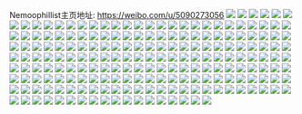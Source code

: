 Nemoophillist主页地址: https://weibo.com/u/5090273056 
![](https://wx4.sinaimg.cn/mw2000/005yugykly1h96ngbo063j32c03407wj.jpg) 
![](https://wx4.sinaimg.cn/mw2000/005yugykly1h96ng4cls6j31qb2dshdt.jpg) 
![](https://wx4.sinaimg.cn/mw2000/005yugykly1h96ng6xt1aj320y27qb2a.jpg) 
![](https://wx4.sinaimg.cn/mw2000/005yugykly1h96ngm3bc6j32c0340u10.jpg) 
![](https://wx4.sinaimg.cn/mw2000/005yugykly1h96ngsoppaj32c0340kjn.jpg) 
![](https://wx4.sinaimg.cn/mw2000/005yugykly1h96ngejzvoj32c02c0qv6.jpg) 
![](https://wx4.sinaimg.cn/mw2000/005yugykly1h96nh05o3ij32c03407wk.jpg) 
![](https://wx4.sinaimg.cn/mw2000/005yugykly1h96ng0b1s3j32c0340npi.jpg) 
![](https://wx4.sinaimg.cn/mw2000/005yugykly1h93urdbpgxj31481hnqhq.jpg) 
![](https://wx4.sinaimg.cn/mw2000/005yugykgy1h8z8x0mp5cj30v91hetkj.jpg) 
![](https://wx4.sinaimg.cn/mw2000/005yugykgy1h8z8wzmwj5j32c0340b2e.jpg) 
![](https://wx4.sinaimg.cn/mw2000/005yugykgy1h8v7loprarj335s35su10.jpg) 
![](https://wx4.sinaimg.cn/mw2000/005yugykgy1h8v7m4iptwj31sg2dsb2b.jpg) 
![](https://wx4.sinaimg.cn/mw2000/005yugykgy1h8v7mdtvi7j31sg2dshdt.jpg) 
![](https://wx4.sinaimg.cn/mw2000/005yugykgy1h8v7nfywj4j335s35su12.jpg) 
![](https://wx4.sinaimg.cn/mw2000/005yugykgy1h8v7kt5f7zj33402c04qs.jpg) 
![](https://wx4.sinaimg.cn/mw2000/005yugykgy1h8v7ofp2ywj33402c0b2b.jpg) 
![](https://wx4.sinaimg.cn/mw2000/005yugykgy1h8v7p7cacmj32c03401l2.jpg) 
![](https://wx4.sinaimg.cn/mw2000/005yugykgy1h8u2d3zxzbj32c0340npg.jpg) 
![](https://wx4.sinaimg.cn/mw2000/005yugykgy1h8u2eo7zelj335s35sx6t.jpg) 
![](https://wx4.sinaimg.cn/mw2000/005yugykgy1h8u2dut2xfj335s35sqvc.jpg) 
![](https://wx4.sinaimg.cn/mw2000/005yugykgy1h8u2g5xl1pj30v91vou0x.jpg) 
![](https://wx4.sinaimg.cn/mw2000/005yugykgy1h8u2ftc3rej32c0340hdv.jpg) 
![](https://wx4.sinaimg.cn/mw2000/005yugykgy1h8u2etw79mj31sg2ds4qp.jpg) 
![](https://wx4.sinaimg.cn/mw2000/005yugykgy1h8u2glygo8j32c03401l0.jpg) 
![](https://wx4.sinaimg.cn/mw2000/005yugykgy1h8u2fa7czuj32c0340e83.jpg) 
![](https://wx4.sinaimg.cn/mw2000/005yugykgy1h8u2h1c5auj33402c04qs.jpg) 
![](https://wx4.sinaimg.cn/mw2000/005yugykgy1h8u27cyehcj335s35snpj.jpg) 
![](https://wx4.sinaimg.cn/mw2000/005yugykly1h8rqagdgaaj31sg2dsqv5.jpg) 
![](https://wx4.sinaimg.cn/mw2000/005yugykly1h8rqahu8g1j31sg2dsu0x.jpg) 
![](https://wx4.sinaimg.cn/mw2000/005yugykly1h8rqaexc6cj31sg2dsqv5.jpg) 
![](https://wx4.sinaimg.cn/mw2000/005yugykly1h8rqa7dhctj31sg2dsnpd.jpg) 
![](https://wx4.sinaimg.cn/mw2000/005yugykly1h8rqa5gzh5j31sg2dse81.jpg) 
![](https://wx4.sinaimg.cn/mw2000/005yugykly1h8rqabtr9jj31sg2dshdt.jpg) 
![](https://wx4.sinaimg.cn/mw2000/005yugykly1h8rqadahkjj31sg2dshdt.jpg) 
![](https://wx4.sinaimg.cn/mw2000/005yugykly1h8rqaahg2qj31sg2dsnpd.jpg) 
![](https://wx4.sinaimg.cn/mw2000/005yugykly1h8rqa90yokj31sg2dskjl.jpg) 
![](https://wx4.sinaimg.cn/mw2000/005yugykly1h8qz8vrvtkj32761iwnpe.jpg) 
![](https://wx4.sinaimg.cn/mw2000/005yugykly1h8qz9fypn6j32c0340e84.jpg) 
![](https://wx4.sinaimg.cn/mw2000/005yugykly1h8qiimjre7j32c0340e87.jpg) 
![](https://wx4.sinaimg.cn/mw2000/005yugykly1h8qiiq3tw6j32c0340e83.jpg) 
![](https://wx4.sinaimg.cn/mw2000/005yugykly1h8qijhqoqpj30v914qkjh.jpg) 
![](https://wx4.sinaimg.cn/mw2000/005yugykly1h8qikgtfj9j32c03404qq.jpg) 
![](https://wx4.sinaimg.cn/mw2000/005yugykgy1h8nff8pmxjj32c0340b2a.jpg) 
![](https://wx4.sinaimg.cn/mw2000/005yugykgy1h8nfaw6xolj32c0340kjn.jpg) 
![](https://wx4.sinaimg.cn/mw2000/005yugykgy1h8nfb2o243j329a35sx6q.jpg) 
![](https://wx4.sinaimg.cn/mw2000/005yugykgy1h8nfaqzxg5j329v35shdv.jpg) 
![](https://wx4.sinaimg.cn/mw2000/005yugykly1h8m7e22vnzj31sg2dse81.jpg) 
![](https://wx4.sinaimg.cn/mw2000/005yugykly1h8m7eph6gtj32c02c01ky.jpg) 
![](https://wx4.sinaimg.cn/mw2000/005yugykly1h8m7emvsn8j32c02c0u0y.jpg) 
![](https://wx4.sinaimg.cn/mw2000/005yugykly1h8m7g10xzdj32c0340u0y.jpg) 
![](https://wx4.sinaimg.cn/mw2000/005yugykly1h8m7hd5gdzj32c0340u10.jpg) 
![](https://wx4.sinaimg.cn/mw2000/005yugykly1h8iq8qmiwcj30sg0uz7iv.jpg) 
![](https://wx4.sinaimg.cn/mw2000/005yugykly1h8iq8o83tij30cf06sq3k.jpg) 
![](https://wx4.sinaimg.cn/mw2000/005yugykly1h8iq97dld4j30v90hadnq.jpg) 
![](https://wx4.sinaimg.cn/mw2000/005yugykly1h8hxtonn6jj30u00zdq7q.jpg) 
![](https://wx4.sinaimg.cn/mw2000/005yugykly1h8hsynox0bj31kw2t44qr.jpg) 
![](https://wx4.sinaimg.cn/mw2000/005yugykly1h8hsy1vyedj31sg2dsx6r.jpg) 
![](https://wx4.sinaimg.cn/mw2000/005yugykly1h8hsy2p4ayj30v9145q77.jpg) 
![](https://wx4.sinaimg.cn/mw2000/005yugykly1h8hsye19c4j32c0340x6u.jpg) 
![](https://wx4.sinaimg.cn/mw2000/005yugykly1h8hsxvkrs4j30lh0b6756.jpg) 
![](https://wx4.sinaimg.cn/mw2000/005yugykly1h8hsznggdnj30u00jj0y4.jpg) 
![](https://wx4.sinaimg.cn/mw2000/005yugykly1h8hsyew2w4j30xj16ndom.jpg) 
![](https://wx4.sinaimg.cn/mw2000/005yugykly1h8hsyg4bgxj32c02c0x6p.jpg) 
![](https://wx4.sinaimg.cn/mw2000/005yugykly1h8hszed6p9j30u012pjx2.jpg) 
![](https://wx4.sinaimg.cn/mw2000/005yugykly1h8doj5ia4pj31400u0nma.jpg) 
![](https://wx4.sinaimg.cn/mw2000/005yugykly1h8doj1ajqlj31400u04p0.jpg) 
![](https://wx4.sinaimg.cn/mw2000/005yugykly1h8dojelm1qj31400u0e3d.jpg) 
![](https://wx4.sinaimg.cn/mw2000/005yugykly1h8doj1q71cj30tl0u0489.jpg) 
![](https://wx4.sinaimg.cn/mw2000/005yugykly1h8doj9nl0bj31400u07qy.jpg) 
![](https://wx4.sinaimg.cn/mw2000/005yugykly1h8doj75po8j31400u0qi2.jpg) 
![](https://wx4.sinaimg.cn/mw2000/005yugykly1h8dojg9jjrj31400u0dud.jpg) 
![](https://wx4.sinaimg.cn/mw2000/005yugykly1h8dojc1nvij31400u0qts.jpg) 
![](https://wx4.sinaimg.cn/mw2000/005yugykly1h8doj32wu8j31400u0asj.jpg) 
![](https://wx4.sinaimg.cn/mw2000/005yugykgy1h8cl16bmskj30fm0rsgxs.jpg) 
![](https://wx4.sinaimg.cn/mw2000/005yugykgy1h8cl14r9wij32c02c01ky.jpg) 
![](https://wx4.sinaimg.cn/mw2000/005yugykgy1h8cl175n9ij31ho1honf9.jpg) 
![](https://wx4.sinaimg.cn/mw2000/005yugykgy1h8c55adkvyj31sg2dsqv5.jpg) 
![](https://wx4.sinaimg.cn/mw2000/005yugykgy1h8c55gmw4qj31sg2dsu0x.jpg) 
![](https://wx4.sinaimg.cn/mw2000/005yugykgy1h8c55mgnl8j31sg2dsu0x.jpg) 
![](https://wx4.sinaimg.cn/mw2000/005yugykgy1h8c55shnjoj31sg2dsqv5.jpg) 
![](https://wx4.sinaimg.cn/mw2000/005yugykgy1h8c566n4jmj31sg2dse81.jpg) 
![](https://wx4.sinaimg.cn/mw2000/005yugykgy1h8c55z84enj31sg2dsu0x.jpg) 
![](https://wx4.sinaimg.cn/mw2000/005yugykgy1h8c560do05j31sg2ds4qp.jpg) 
![](https://wx4.sinaimg.cn/mw2000/005yugykgy1h8c561m7t6j31sg2ds7wh.jpg) 
![](https://wx4.sinaimg.cn/mw2000/005yugykgy1h8c554srguj31sg2ds4qp.jpg) 
![](https://wx4.sinaimg.cn/mw2000/005yugykgy1h8c562zrq9j31sg2dse81.jpg) 
![](https://wx4.sinaimg.cn/mw2000/005yugykgy1h8c564uf3tj31sg2ds7wh.jpg) 
![](https://wx4.sinaimg.cn/mw2000/005yugykgy1h8brbxujwcj316w1zy4qp.jpg) 
![](https://wx4.sinaimg.cn/mw2000/005yugykgy1h8brbve8f0j31uw45vqv7.jpg) 
![](https://wx4.sinaimg.cn/mw2000/005yugykgy1h8bkegi5knj30u013yn5r.jpg) 
![](https://wx4.sinaimg.cn/mw2000/005yugykgy1h8bkefjgbjj30u013yafz.jpg) 
![](https://wx4.sinaimg.cn/mw2000/005yugykgy1h87dzzkpf6j30u013y44k.jpg) 
![](https://wx4.sinaimg.cn/mw2000/005yugykgy1h87e00lk1fj30u013y44l.jpg) 
![](https://wx4.sinaimg.cn/mw2000/005yugykgy1h87e01sbwdj30u013ygrf.jpg) 
![](https://wx4.sinaimg.cn/mw2000/005yugykgy1h87e0p3wzsj30u01szjwy.jpg) 
![](https://wx4.sinaimg.cn/mw2000/005yugykgy1h84u6x6lt9j31400u07fn.jpg) 
![](https://wx4.sinaimg.cn/mw2000/005yugykgy1h84u70t14wj31400u0jyt.jpg) 
![](https://wx4.sinaimg.cn/mw2000/005yugykgy1h84u721e3rj31400u0gwo.jpg) 
![](https://wx4.sinaimg.cn/mw2000/005yugykgy1h84u73isqhj31400u04d7.jpg) 
![](https://wx4.sinaimg.cn/mw2000/005yugykgy1h84uau43qjj31400u07dp.jpg) 
![](https://wx4.sinaimg.cn/mw2000/005yugykgy1h84njnixylj30sg1e37hd.jpg) 
![](https://wx4.sinaimg.cn/mw2000/005yugykgy1h84njopt8hj30sg2dcqk2.jpg) 
![](https://wx4.sinaimg.cn/mw2000/005yugykgy1h84njpdnk1j30sg16ogtt.jpg) 
![](https://wx4.sinaimg.cn/mw2000/005yugykgy1h84njpz1evj30sg16o7bp.jpg) 
![](https://wx4.sinaimg.cn/mw2000/005yugykgy1h84njqq504j31400u0dqt.jpg) 
![](https://wx4.sinaimg.cn/mw2000/005yugykgy1h84njlw30qj30v60hnabs.jpg) 
![](https://wx4.sinaimg.cn/mw2000/005yugykgy1h84njrbc46j31400u046c.jpg) 
![](https://wx4.sinaimg.cn/mw2000/005yugykgy1h84njujsuij30u0140q7w.jpg) 
![](https://wx4.sinaimg.cn/mw2000/005yugykgy1h84njuzncyj30u00u078d.jpg) 
![](https://wx4.sinaimg.cn/mw2000/005yugykgy1h83i5cyym9j30sg2dck7r.jpg) 
![](https://wx4.sinaimg.cn/mw2000/005yugykgy1h83i5bgda8j30sg1q8dol.jpg) 
![](https://wx4.sinaimg.cn/mw2000/005yugykgy1h83i56fza4j30sg16odv3.jpg) 
![](https://wx4.sinaimg.cn/mw2000/005yugykgy1h83i5979hcj30sg1gsk25.jpg) 
![](https://wx4.sinaimg.cn/mw2000/005yugykgy1h83i5dj5y2j30u00ujjvp.jpg) 
![](https://wx4.sinaimg.cn/mw2000/005yugykgy1h82en3r6cfj313y0u0do7.jpg) 
![](https://wx4.sinaimg.cn/mw2000/005yugykgy1h82en2s4b7j313y0u0ai5.jpg) 
![](https://wx4.sinaimg.cn/mw2000/005yugykgy1h82en4l051j31400u07ff.jpg) 
![](https://wx4.sinaimg.cn/mw2000/005yugykgy1h82en606zpj30u00u0gtj.jpg) 
![](https://wx4.sinaimg.cn/mw2000/005yugykgy1h82en7o1acj31400u01a3.jpg) 
![](https://wx4.sinaimg.cn/mw2000/005yugykgy1h7z3but3qtj317x0x014p.jpg) 
![](https://wx4.sinaimg.cn/mw2000/005yugykgy1h7z3c1uqd1j31sg2dsqv5.jpg) 
![](https://wx4.sinaimg.cn/mw2000/005yugykgy1h7z3cpyic6j31sg2dsqv5.jpg) 
![](https://wx4.sinaimg.cn/mw2000/005yugykgy1h7z3ch0ryuj30u0140grc.jpg) 
![](https://wx4.sinaimg.cn/mw2000/005yugykgy1h7z3bsbgqpj30v90i7q5p.jpg) 
![](https://wx4.sinaimg.cn/mw2000/005yugykgy1h7z3br0uwgj30u014046k.jpg) 
![](https://wx4.sinaimg.cn/mw2000/005yugykgy1h7z3cegw3yj31400u01kx.jpg) 
![](https://wx4.sinaimg.cn/mw2000/005yugykgy1h7z3cgdjkrj31400u0tmb.jpg) 
![](https://wx4.sinaimg.cn/mw2000/005yugykgy1h7z3c7bfqsj31400u01kx.jpg) 
![](https://wx4.sinaimg.cn/mw2000/005yugykgy1h7yol0y51hj30sg2a9k17.jpg) 
![](https://wx4.sinaimg.cn/mw2000/005yugykgy1h7yol1exq7j30ro13ljvn.jpg) 
![](https://wx4.sinaimg.cn/mw2000/005yugykgy1h7yol3ivj6j30u01szar1.jpg) 
![](https://wx4.sinaimg.cn/mw2000/005yugykgy1h7yol2fz18j31400u07c7.jpg) 
![](https://wx4.sinaimg.cn/mw2000/005yugykgy1h7yokskjllj30ve0u0n34.jpg) 
![](https://wx4.sinaimg.cn/mw2000/005yugykgy1h7yolcwkmfj30u01szdl8.jpg) 
![](https://wx4.sinaimg.cn/mw2000/005yugykgy1h7y9vigf7dj31aa0octd1.jpg) 
![](https://wx4.sinaimg.cn/mw2000/005yugykgy1h7y9vj7vzmj31jb0u0dmc.jpg) 
![](https://wx4.sinaimg.cn/mw2000/005yugykgy1h7y9vjr3afj31oj0u0td2.jpg) 
![](https://wx4.sinaimg.cn/mw2000/005yugykgy1h7y9vkbx07j31kf0u0gqd.jpg) 
![](https://wx4.sinaimg.cn/mw2000/005yugykgy1h7y9vkq63gj311l0muabj.jpg) 
![](https://wx4.sinaimg.cn/mw2000/005yugykgy1h7y9vhsr7fj30tt0hxju3.jpg) 
![](https://wx4.sinaimg.cn/mw2000/005yugykgy1h7ul3qd7q7j30u012ewi8.jpg) 
![](https://wx4.sinaimg.cn/mw2000/005yugykgy1h7ul3sa5hyj30u014079q.jpg) 
![](https://wx4.sinaimg.cn/mw2000/005yugykgy1h7ul3oc5zij30u014043u.jpg) 
![](https://wx4.sinaimg.cn/mw2000/005yugykgy1h7ul3p54xuj30u0140agf.jpg) 
![](https://wx4.sinaimg.cn/mw2000/005yugykgy1h7ul3pu6anj30u00updld.jpg) 
![](https://wx4.sinaimg.cn/mw2000/005yugykgy1h7ul3tcrycj30u0140tf8.jpg) 
![](https://wx4.sinaimg.cn/mw2000/005yugykgy1h7ul3u0eatj30ny0s8ju1.jpg) 
![](https://wx4.sinaimg.cn/mw2000/005yugykgy1h7ul4vk85lj30u0140448.jpg) 
![](https://wx4.sinaimg.cn/mw2000/005yugykgy1h7ul4wxxh0j30u016kah0.jpg) 
![](https://wx4.sinaimg.cn/mw2000/005yugykgy1h7ul4uvxmwj30tz0yyjve.jpg) 
![](https://wx4.sinaimg.cn/mw2000/005yugykgy1h7t1it7uvlj30u013ywob.jpg) 
![](https://wx4.sinaimg.cn/mw2000/005yugykgy1h7ser9x2tpj30u01f0qfr.jpg) 
![](https://wx4.sinaimg.cn/mw2000/005yugykgy1h7serdyk7ij30u01f0n85.jpg) 
![](https://wx4.sinaimg.cn/mw2000/005yugykgy1h7sernf5r0j30u01f0ajl.jpg) 
![](https://wx4.sinaimg.cn/mw2000/005yugykgy1h7serb7gfrj30u026g4fr.jpg) 
![](https://wx4.sinaimg.cn/mw2000/005yugykgy1h7sergkh0pj30u013yqcg.jpg) 
![](https://wx4.sinaimg.cn/mw2000/005yugykgy1h7serd0xmlj31hc0u0avu.jpg) 
![](https://wx4.sinaimg.cn/mw2000/005yugykgy1h7serfga3vj30u01hch5l.jpg) 
![](https://wx4.sinaimg.cn/mw2000/005yugykgy1h7seromxf2j30u01hcdxu.jpg) 
![](https://wx4.sinaimg.cn/mw2000/005yugykgy1h7ser8y7opj31hc0u0tqv.jpg) 
![](https://wx4.sinaimg.cn/mw2000/005yugykgy1h7scnjvc3cj31hc0u0ndo.jpg) 
![](https://wx4.sinaimg.cn/mw2000/005yugykgy1h7scnq4yocj31hc0u0k7u.jpg) 
![](https://wx4.sinaimg.cn/mw2000/005yugykgy1h7scntpe6sj31hc0u0qjv.jpg) 
![](https://wx4.sinaimg.cn/mw2000/005yugykgy1h7scnvw0kpj31hc0u0qjt.jpg) 
![](https://wx4.sinaimg.cn/mw2000/005yugykgy1h7seqbmt61j31hc0u0qiv.jpg) 
![](https://wx4.sinaimg.cn/mw2000/005yugykgy1h7seq9ngtyj31hc0u04f4.jpg) 
![](https://wx4.sinaimg.cn/mw2000/005yugykly1h7ro223jkvj31hc0u01kx.jpg) 
![](https://wx4.sinaimg.cn/mw2000/005yugykly1h7ro388mjdj31hc0u07wh.jpg) 
![](https://wx4.sinaimg.cn/mw2000/005yugykly1h7ro1xmykzj31hc0u04qp.jpg) 
![](https://wx4.sinaimg.cn/mw2000/005yugykly1h7ro2df8bzj31hc0u0e81.jpg) 
![](https://wx4.sinaimg.cn/mw2000/005yugykly1h7ro3iqt3kj31hc0u0b29.jpg) 
![](https://wx4.sinaimg.cn/mw2000/005yugykly1h7ro2j8wtgj31hc0u0b1h.jpg) 
![](https://wx4.sinaimg.cn/mw2000/005yugykly1h7ro2qnzhgj30u01hc7wh.jpg) 
![](https://wx4.sinaimg.cn/mw2000/005yugykly1h7ro2zbmpzj31hc0u04qp.jpg) 
![](https://wx4.sinaimg.cn/mw2000/005yugykly1h7ro3sb474j31hc0u0b29.jpg) 
![](https://wx4.sinaimg.cn/mw2000/005yugykgy1h7q6ic0zk7j30mj0a1t9l.jpg) 
![](https://wx4.sinaimg.cn/mw2000/005yugykgy1h7q6id9xe8j30og0xcn02.jpg) 
![](https://wx4.sinaimg.cn/mw2000/005yugykgy1h7q6ics8wtj30os15edke.jpg) 
![](https://wx4.sinaimg.cn/mw2000/005yugykgy1h7q6idra2fj30o00uvmzz.jpg) 
![](https://wx4.sinaimg.cn/mw2000/005yugykgy1h7ow4q15ksj30u0140n5k.jpg) 
![](https://wx4.sinaimg.cn/mw2000/005yugykgy1h7m4amvcfxj317p0u0n6y.jpg) 
![](https://wx4.sinaimg.cn/mw2000/005yugykgy1h7m4akl1k6j317p0u07cp.jpg) 
![](https://wx4.sinaimg.cn/mw2000/005yugykgy1h7m4antolzj30u017ojze.jpg) 
![](https://wx4.sinaimg.cn/mw2000/005yugykgy1h7k9000u0aj317p0u0q9t.jpg) 
![](https://wx4.sinaimg.cn/mw2000/005yugykgy1h7k901phcbj317p0u0n6y.jpg) 
![](https://wx4.sinaimg.cn/mw2000/005yugykgy1h7k8zyrx6sj317p0u0wo4.jpg) 
![](https://wx4.sinaimg.cn/mw2000/005yugykgy1h7k903q7edj30qo12v7c3.jpg) 
![](https://wx4.sinaimg.cn/mw2000/005yugykgy1h7j0onoem1j30xy0u0wlz.jpg) 
![](https://wx4.sinaimg.cn/mw2000/005yugykgy1h7hds246c0j30u014075g.jpg) 
![](https://wx4.sinaimg.cn/mw2000/005yugykgy1h7hds7r3ejj30td1rkn2b.jpg) 
![](https://wx4.sinaimg.cn/mw2000/005yugykgy1h7hdpr5bmfj30nn08uq3m.jpg) 
![](https://wx4.sinaimg.cn/mw2000/005yugykgy1h7d5c5p6gkj30u01as76e.jpg) 
![](https://wx4.sinaimg.cn/mw2000/005yugykgy1h7d5c6r59zj30tf14wwhc.jpg) 
![](https://wx4.sinaimg.cn/mw2000/005yugykgy1h7d0v62sasj31400u0mzf.jpg) 
![](https://wx4.sinaimg.cn/mw2000/005yugykgy1h7d0v71jt4j31400u0wls.jpg) 
![](https://wx4.sinaimg.cn/mw2000/005yugykgy1h7d0v50qgtj30u00y3wgg.jpg) 
![](https://wx4.sinaimg.cn/mw2000/005yugykgy1h7atrglq73j30u014dq8l.jpg) 
![](https://wx4.sinaimg.cn/mw2000/005yugykgy1h79tu28varj30u013yjxu.jpg) 

